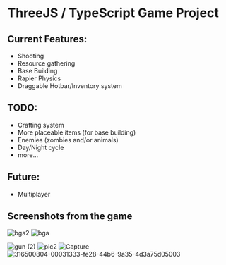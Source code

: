 # ThreeJS / TypeScript Game Project

## Current Features:
- Shooting
- Resource gathering
- Base Building
- Rapier Physics
- Draggable Hotbar/Inventory system

## TODO:
- Crafting system
- More placeable items (for base building)
- Enemies (zombies and/or animals)
- Day/Night cycle
- more...
  
## Future:
- Multiplayer

## Screenshots from the game

![bga2](https://github.com/Loryhoof/bonkers2/assets/29487929/7425808b-1865-45d8-9586-10dd5b880cd5)
![bga](https://github.com/Loryhoof/bonkers2/assets/29487929/7ec22973-0f8b-48ef-9425-fd434f66fabd)

![gun (2)](https://github.com/Loryhoof/bonkers2/assets/29487929/03866973-5912-49d2-9e02-cd9b77e38812)
![pic2](https://github.com/Loryhoof/bonkers2/assets/29487929/c231f27d-7125-415d-8632-736a6ef5a267)
![Capture](https://github.com/Loryhoof/bonkers2/assets/29487929/f9a4a267-0f86-48e0-a731-e545ff875a3a)
![316500804-00031333-fe28-44b6-9a35-4d3a75d05003](https://github.com/Loryhoof/bonkers2/assets/29487929/71cd9129-671b-49b6-aa96-87d5198d0c17)
